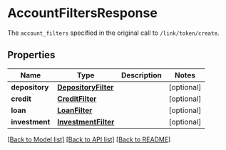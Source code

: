 # AccountFiltersResponse

The `account_filters` specified in the original call to `/link/token/create`. 
## Properties
Name | Type | Description | Notes
------------ | ------------- | ------------- | -------------
**depository** | [**DepositoryFilter**](DepositoryFilter.md) |  | [optional] 
**credit** | [**CreditFilter**](CreditFilter.md) |  | [optional] 
**loan** | [**LoanFilter**](LoanFilter.md) |  | [optional] 
**investment** | [**InvestmentFilter**](InvestmentFilter.md) |  | [optional] 

[[Back to Model list]](../README.md#documentation-for-models) [[Back to API list]](../README.md#documentation-for-api-endpoints) [[Back to README]](../README.md)


